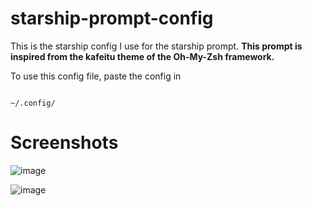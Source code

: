 # starship-prompt-config
This is the starship config I use for the starship prompt. 
__This prompt is inspired from the kafeitu theme of the Oh-My-Zsh framework.__

To use this config file, paste the config in <pre><code> ~/.config/</code></pre>

# Screenshots

![image](https://user-images.githubusercontent.com/68803793/115725923-deeaf600-a39f-11eb-9f87-53e0e8c7a220.png)

![image](https://user-images.githubusercontent.com/68803793/115725632-a814e000-a39f-11eb-97fe-b04669808d83.png)

